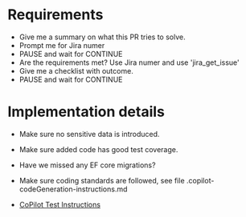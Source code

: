 # Requirements
* Give me a summary on what this PR tries to solve.
* Prompt me for Jira numer
* PAUSE and wait for CONTINUE
* Are the requirements met? Use Jira numer and use 'jira_get_issue'
* Give me a checklist with outcome.
* PAUSE and wait for CONTINUE

# Implementation details
* Make sure no sensitive data is introduced.
* Make sure added code has good test coverage.
* Have we missed any EF core migrations?

* Make sure coding standards are followed, see file .copilot-codeGeneration-instructions.md

- [CoPilot Test Instructions](.copilot-test-instructions.md)
